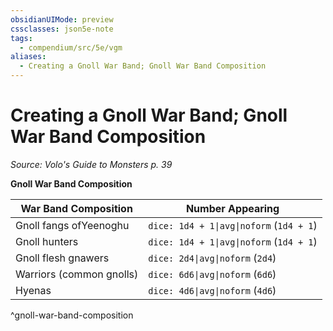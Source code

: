 ```yaml
---
obsidianUIMode: preview
cssclasses: json5e-note
tags:
  - compendium/src/5e/vgm
aliases:
  - Creating a Gnoll War Band; Gnoll War Band Composition
---
```

# Creating a Gnoll War Band; Gnoll War Band Composition
*Source: Volo's Guide to Monsters p. 39* 

**Gnoll War Band Composition**

| War Band Composition | Number Appearing |
|----------------------|------------------|
| Gnoll fangs ofYeenoghu | `dice: 1d4 + 1\|avg\|noform` (`1d4 + 1`) |
| Gnoll hunters | `dice: 1d4 + 1\|avg\|noform` (`1d4 + 1`) |
| Gnoll flesh gnawers | `dice: 2d4\|avg\|noform` (`2d4`) |
| Warriors (common gnolls) | `dice: 6d6\|avg\|noform` (`6d6`) |
| Hyenas | `dice: 4d6\|avg\|noform` (`4d6`) |
^gnoll-war-band-composition
